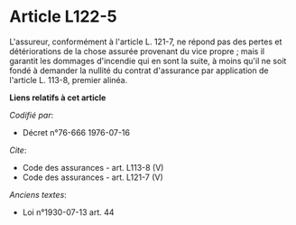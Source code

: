 # Article L122-5

L'assureur, conformément à l'article L. 121-7, ne répond pas des pertes et détériorations de la chose assurée provenant du
vice propre ; mais il garantit les dommages d'incendie qui en sont la suite, à moins qu'il ne soit fondé à demander la
nullité du contrat d'assurance par application de l'article L. 113-8, premier alinéa.

**Liens relatifs à cet article**

_Codifié par_:

  - Décret n°76-666 1976-07-16

_Cite_:

  - Code des assurances - art. L113-8 (V)
  - Code des assurances - art. L121-7 (V)

_Anciens textes_:

  - Loi n°1930-07-13 art. 44
